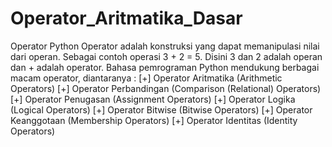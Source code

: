 # Operator_Aritmatika_Dasar

Operator Python
Operator adalah konstruksi yang dapat memanipulasi nilai dari operan.
Sebagai contoh operasi 3 + 2 = 5. Disini 3 dan 2 adalah operan dan + adalah operator.
Bahasa pemrograman Python mendukung berbagai macam operator, diantaranya :
[+] Operator Aritmatika (Arithmetic Operators)
[+] Operator Perbandingan (Comparison (Relational) Operators)
[+] Operator Penugasan (Assignment Operators)
[+] Operator Logika (Logical Operators)
[+] Operator Bitwise (Bitwise Operators)
[+] Operator Keanggotaan (Membership Operators)
[+] Operator Identitas (Identity Operators)

